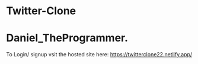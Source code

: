 # Twitter-Clone
# Daniel_TheProgrammer.

To Login/ signup vsit the hosted site here: https://twitterclone22.netlify.app/
